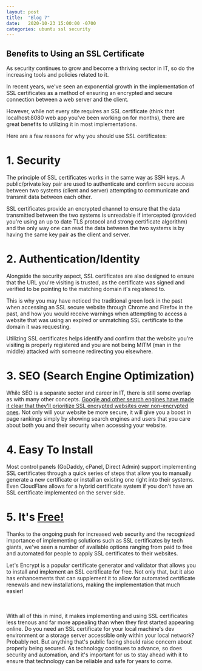 ```yaml
---
layout: post
title:  "Blog 7"
date:   2020-10-23 15:00:00 -0700
categories: ubuntu ssl security
---
```


## Benefits to Using an SSL Certificate

As security continues to grow and become a thriving sector in IT, so do the increasing tools and policies related to it.

In recent years, we've seen an exponential growth in the implementation of SSL certificates as a method of ensuring an encrypted and secure connection between a web server and the client.

However, while not every site requires an SSL certificate (think that localhost:8080 web app you've been working on for months), there are great benefits to utilizing it in most implementations.

Here are a few reasons for why you should use SSL certificates:

# 1. Security
The principle of SSL certificates works in the same way as SSH keys. A public/private key pair are used to authenticate and confirm secure access between two systems (client and server) attempting to communicate and transmit data between each other.

SSL certificates provide an encrypted channel to ensure that the data transmitted between the two systems is unreadable if intercepted (provided you're using an up to date TLS protocol and strong certificate algorithm) and the only way one can read the data between the two systems is by having the same key pair as the client and server.

# 2. Authentication/Identity
Alongside the security aspect, SSL certificates are also designed to ensure that the URL you're visiting is trusted, as the certificate was signed and verified to be pointing to the matching domain it's registered to.

This is why you may have noticed the traditional green lock in the past when accessing an SSL secure website through Chrome and Firefox in the past, and how you would receive warnings when attempting to access a website that was using an expired or unmatching SSL certificate to the domain it was requesting.

Utilizing SSL certificates helps identify and confirm that the website you're visiting is properly registered and you are not being MITM (man in the middle) attacked with someone redirecting you elsewhere.

# 3. SEO (Search Engine Optimization)
While SEO is a separate sector and career in IT, there is still some overlap as with many other concepts. [Google and other search engines have made it clear that they'll prioritize SSL encrypted websites over non-encrypted ones](https://searchengineland.com/google-starts-giving-ranking-boost-secure-httpsssl-sites-199446). Not only will your website be more secure, it will give you a boost in page rankings simply by showing search engines and users that you care about both you and their security when accessing your website.

# 4. Easy To Install
Most control panels (GoDaddy, cPanel, Direct Admin) support implementing SSL certificates through a quick series of steps that allow you to manually generate a new certificate or install an existing one right into their systems. Even CloudFlare allows for a hybrid certificate system if you don't have an SSL certificate implemented on the server side.

# 5. It's [Free!](https://letsencrypt.org/)
Thanks to the ongoing push for increased web security and the recognized importance of implementing solutions such as SSL certificates by tech giants, we've seen a number of available options ranging from paid to free and automated for people to apply SSL certificates to their websites.

Let's Encrypt is a popular certificate generator and validator that allows you to install and implement an SSL certificate for free. Not only that, but it also has enhancements that can supplement it to allow for automated certificate renewals and new installations, making the implementation that much easier!

\
\
With all of this in mind, it makes implementing and using SSL certificates less trenous and far more appealing than when they first started appearing online. Do you need an SSL certificate for your local machine's dev environment or a storage server accessible only within your local network? Probably not. But anything that's public facing should raise concern about properly being secured. As technology continues to advance, so does security and automation, and it's important for us to stay ahead with it to ensure that technology can be reliable and safe for years to come.
